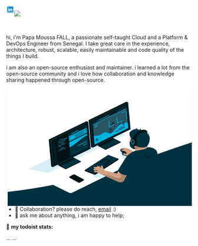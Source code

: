 <a href="https://www.linkedin.com/in/papa-moussa-fall-641265106/">
  <img align="left" alt="Papa Moussa FALL's LinkedIN" width="22px" src="icons8-linkedin-48.png" />
</a>

![](https://visitor-badge.glitch.me/badge?page_id=pmf)

<br />

hi, i'm Papa Moussa FALL, a passionate self-taught Cloud and a Platform & DevOps Engineer from Senegal. I take great care in the experience, architecture, robust, scalable, easily maintainable and code quality of the things I build. 

i am also an open-source enthusiast and maintainer. i learned a lot from the open-source community and i love how collaboration and knowledge sharing happened through open-source.


  <img align="right" alt="GIF" src="https://github.com/papicool/papicool/blob/main/code.gif?raw=true" width="500" height="320" />
  
- 💼 Collaboration? please do reach, [email](mailto:papemfall@gmail.com) :)
- 💬 ask me about anything, i am happy to help;


🚧 **my todoist stats:**
<!-- TODO-IST:START -->
...
...
<!-- TODO-IST:END -->
